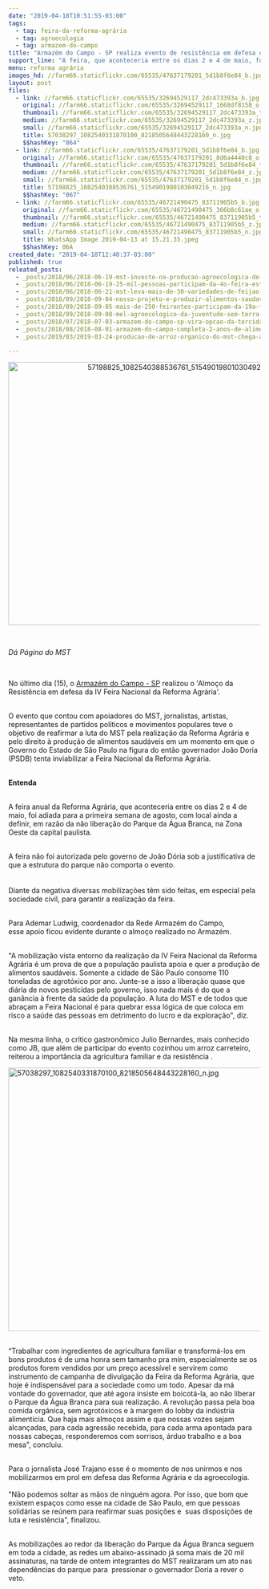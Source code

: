 ```yaml
---
date: "2019-04-18T10:51:55-03:00"
tags:
  - tag: feira-da-reforma-agrária
  - tag: agroecologia
  - tag: armazem-do-campo
title: "Armazém do Campo - SP realiza evento de resistência em defesa da IV Feira Nacional da Reforma Agrária "
support_line: "A feira, que aconteceria entre os dias 2 e 4 de maio, foi adiada para a primeira semana de agosto"
menu: reforma agrária
images_hd: //farm66.staticflickr.com/65535/47637179201_5d1b8f6e84_b.jpg
layout: post
files:
  - link: //farm66.staticflickr.com/65535/32694529117_2dc473393a_b.jpg
    original: //farm66.staticflickr.com/65535/32694529117_1668df8158_o.jpg
    thumbnail: //farm66.staticflickr.com/65535/32694529117_2dc473393a_t.jpg
    medium: //farm66.staticflickr.com/65535/32694529117_2dc473393a_z.jpg
    small: //farm66.staticflickr.com/65535/32694529117_2dc473393a_n.jpg
    title: 57038297_1082540331870100_8218505648443228160_n.jpg
    $$hashKey: "064"
  - link: //farm66.staticflickr.com/65535/47637179201_5d1b8f6e84_b.jpg
    original: //farm66.staticflickr.com/65535/47637179201_8d6a4440c8_o.jpg
    thumbnail: //farm66.staticflickr.com/65535/47637179201_5d1b8f6e84_t.jpg
    medium: //farm66.staticflickr.com/65535/47637179201_5d1b8f6e84_z.jpg
    small: //farm66.staticflickr.com/65535/47637179201_5d1b8f6e84_n.jpg
    title: 57198825_1082540388536761_5154901980103049216_n.jpg
    $$hashKey: "067"
  - link: //farm66.staticflickr.com/65535/46721490475_83711905b5_b.jpg
    original: //farm66.staticflickr.com/65535/46721490475_366b8c61ae_o.jpg
    thumbnail: //farm66.staticflickr.com/65535/46721490475_83711905b5_t.jpg
    medium: //farm66.staticflickr.com/65535/46721490475_83711905b5_z.jpg
    small: //farm66.staticflickr.com/65535/46721490475_83711905b5_n.jpg
    title: WhatsApp Image 2019-04-13 at 15.21.35.jpeg
    $$hashKey: 06A
created_date: "2019-04-18T12:40:37-03:00"
published: true
releated_posts:
  - _posts/2018/06/2018-06-19-mst-investe-na-producao-agroecologica-de-norte-a-sul-da-bahia.md
  - _posts/2018/06/2018-06-19-25-mil-pessoas-participam-da-4o-feira-estadual-da-reforma-agraria-em-salvador.md
  - _posts/2018/06/2018-06-21-mst-leva-mais-de-30-variedades-de-feijao-organico-ao-coracao-de-piratini-no-rio-grande-do-sul.md
  - _posts/2018/09/2018-09-04-nosso-projeto-e-produzir-alimentos-saudaveis-e-acessiveis-a-todo-o-povo-destaca-dirigente-do-mst.md
  - _posts/2018/09/2018-09-05-mais-de-250-feirantes-participam-da-19a-feira-da-reforma-agraria-em-maceio.md
  - _posts/2018/09/2018-09-08-mel-agroecologico-da-juventude-sem-terra-e-sucesso-na-19a-feira-da-reforma-agraria-em-maceio.md
  - _posts/2018/07/2018-07-03-armazem-do-campo-sp-vira-opcao-da-torcida-durante-a-copa-do-mundo.md
  - _posts/2018/08/2018-08-01-armazem-do-campo-completa-2-anos-de-alimento-saudavel-e-politica-em-sp.md
  - _posts/2019/03/2019-03-24-producao-de-arroz-organico-do-mst-chega-a-bahia-dia-historico-celebra-dirigente.md

---
```

<p style="text-align:center"><img alt="57198825_1082540388536761_5154901980103049216_n.jpg" height="525" src="//farm66.staticflickr.com/65535/47637179201_5d1b8f6e84_b.jpg" width="700" /></p>

<p>&nbsp;</p>

<p><em>D&aacute; P&aacute;gina do MST&nbsp;</em></p>

<p>&nbsp;</p>

<p>No &uacute;ltimo dia (15), o <a href="https://www.facebook.com/ArmazemDoCampoProdutosDaTerra/">Armaz&eacute;m do Campo - SP</a> realizou o &#39;Almo&ccedil;o da Resist&ecirc;ncia em defesa da IV Feira Nacional da Reforma Agr&aacute;ria&#39;.</p>

<p><br />
O evento que contou com apoiadores do MST, jornalistas, artistas, representantes de partidos pol&iacute;ticos e movimentos populares teve o objetivo de reafirmar a luta do MST pela realiza&ccedil;&atilde;o da Reforma Agr&aacute;ria e pelo direito &agrave; produ&ccedil;&atilde;o de alimentos saud&aacute;veis em um momento em que o Governo do Estado de S&atilde;o Paulo na figura do ent&atilde;o governador Jo&atilde;o Doria (PSDB) tenta inviabilizar a Feira Nacional da Reforma Agr&aacute;ria.&nbsp;</p>

<p><br />
<strong>Entenda</strong>&nbsp;</p>

<p><br />
A feira anual da Reforma Agr&aacute;ria, que aconteceria entre os&nbsp;dias 2 e&nbsp;4 de maio, foi adiada para a primeira semana de agosto, com local ainda a definir, em raz&atilde;o da n&atilde;o libera&ccedil;&atilde;o do Parque da &Aacute;gua Branca, na Zona Oeste da capital paulista.</p>

<p><br />
A feira n&atilde;o foi autorizada pelo governo de Jo&atilde;o D&oacute;ria&nbsp;sob a justificativa de que a estrutura do parque n&atilde;o comporta o evento.&nbsp;<br />
<br />
<br />
Diante da negativa diversas mobiliza&ccedil;&otilde;es t&ecirc;m sido feitas, em especial pela sociedade civil, para garantir a realiza&ccedil;&atilde;o da feira.&nbsp;</p>

<p><br />
Para Ademar Ludwig, coordenador da Rede Armaz&eacute;m do Campo, esse&nbsp;apoio ficou evidente durante o almo&ccedil;o realizado no Armaz&eacute;m.&nbsp;</p>

<p><br />
&quot;A mobiliza&ccedil;&atilde;o vista entorno da realiza&ccedil;&atilde;o da IV Feira Nacional da Reforma Agr&aacute;ria &eacute; um prova de que a popula&ccedil;&atilde;o paulista&nbsp;apoia&nbsp;e quer a produ&ccedil;&atilde;o de alimentos saud&aacute;veis. Somente a cidade de S&atilde;o Paulo consome 110 toneladas de agrot&oacute;xico por ano. Junte-se a isso a libera&ccedil;&atilde;o quase que di&aacute;ria de novos pesticidas pelo governo, isso nada mais &eacute; do que&nbsp;a gan&acirc;ncia &agrave; frente da sa&uacute;de da popula&ccedil;&atilde;o. A luta do&nbsp;MST e de todos que abra&ccedil;am a Feira Nacional &eacute;&nbsp;para quebrar essa l&oacute;gica de que coloca em risco a sa&uacute;de das pessoas em detrimento do lucro e da explora&ccedil;&atilde;o&quot;, diz.</p>

<p><br />
Na mesma linha, o&nbsp;cr&iacute;tico gastron&ocirc;mico Julio Bernardes, mais conhecido como JB, que al&eacute;m de participar do evento cozinhou um arroz carreteiro, reiterou a import&acirc;ncia da agricultura familiar e da resist&ecirc;ncia .&nbsp;&nbsp;</p>

<p><img alt="57038297_1082540331870100_8218505648443228160_n.jpg" height="525" src="//farm66.staticflickr.com/65535/32694529117_2dc473393a_b.jpg" width="700" /></p>

<p><br />
&ldquo;Trabalhar com ingredientes de agricultura familiar e transform&aacute;-los em bons produtos &eacute; de uma honra sem tamanho pra mim, especialmente se os produtos forem vendidos por um pre&ccedil;o acess&iacute;vel e servirem como instrumento de campanha de divulga&ccedil;&atilde;o da Feira da Reforma Agr&aacute;ria, que hoje &eacute; indispens&aacute;vel para a sociedade como um todo.&nbsp;Apesar da m&aacute; vontade do governador, que at&eacute; agora insiste em boicot&aacute;-la, ao n&atilde;o liberar o Parque da &Aacute;gua Branca para sua realiza&ccedil;&atilde;o. A&nbsp;revolu&ccedil;&atilde;o passa pela boa comida org&acirc;nica, sem agrot&oacute;xicos e &agrave; margem do lobby da ind&uacute;stria aliment&iacute;cia. Que haja mais almo&ccedil;os assim e que nossas vozes sejam alcan&ccedil;adas,&nbsp;para cada agress&atilde;o recebida, para cada arma apontada para nossas cabe&ccedil;as, responderemos com sorrisos, &aacute;rduo trabalho e a boa mesa&quot;, concluiu.&nbsp;</p>

<p><br />
Para o jornalista Jos&eacute; Trajano esse &eacute; o momento de nos unirmos e nos mobilizarmos em prol em defesa das Reforma Agr&aacute;ria e da agroecologia.&nbsp;<br />
<br />
&quot;N&atilde;o podemos soltar as m&atilde;os de ningu&eacute;m agora. Por isso,&nbsp;que bom que existem espa&ccedil;os como esse na cidade de S&atilde;o Paulo, em que pessoas solid&aacute;rias se re&uacute;nem para reafirmar suas posi&ccedil;&otilde;es e&nbsp; suas disposi&ccedil;&otilde;es de luta e resist&ecirc;ncia&quot;, finalizou.&nbsp;</p>

<p><br />
As mobiliza&ccedil;&otilde;es ao redor da libera&ccedil;&atilde;o do Parque da &Aacute;gua Branca seguem em toda a cidade, as redes um abaixo-assinado j&aacute; soma mais de 20 mil assinaturas, na tarde de ontem integrantes do MST realizaram um ato nas depend&ecirc;ncias do parque para&nbsp;&nbsp;pressionar o governador Doria a rever o veto.</p>

<p><br />
&nbsp;</p>

<p>&nbsp;<br />
&nbsp;</p>

<p>&nbsp;</p>

<p>&nbsp;</p>

<p>&nbsp;</p>
